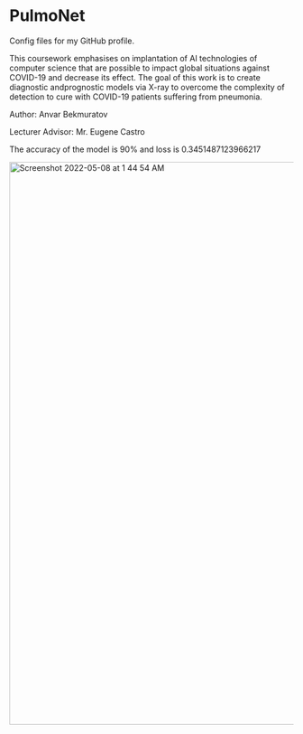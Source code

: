 # PulmoNet
Config files for my GitHub profile.




This coursework 
emphasises on implantation of AI technologies of computer science that are possible to impact global situations
against COVID-19 and decrease its effect. The goal of this work is to create diagnostic andprognostic models via
X-ray to overcome the complexity of detection to cure with COVID-19 patients suffering from pneumonia.

Author: Anvar Bekmuratov

Lecturer Advisor: Mr. Eugene Castro




The accuracy of the  model is 90% and loss is 0.3451487123966217

<img width="996" alt="Screenshot 2022-05-08 at 1 44 54 AM" src="https://user-images.githubusercontent.com/80424238/167271217-43f9627f-27fc-4e05-8a33-78a077a270d5.png">

